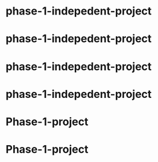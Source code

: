 # phase-1-indepedent-project
# phase-1-indepedent-project
# phase-1-indepedent-project
# phase-1-indepedent-project
# Phase-1-project
# Phase-1-project
